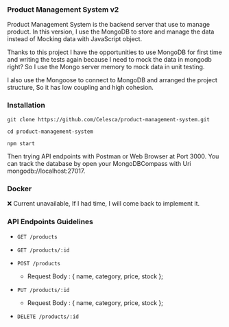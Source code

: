 ### Product Management System v2

Product Management System is the backend server that use to manage product.
In this version, I use the MongoDB to store and manage the data instead of Mocking data with JavaScript object.

Thanks to this project I have the opportunities to use MongoDB for first time and writing the tests again
because I need to mock the data in mongodb right? So I use the Mongo server memory to mock data in unit testing.

I also use the Mongoose to connect to MongoDB and arranged the project structure, So it has low coupling and high cohesion.

### Installation

`git clone https://github.com/Celesca/product-management-system.git`

`cd product-management-system`

`npm start`

Then trying API endpoints with Postman or Web Browser at Port 3000.
You can track the database by open your MongoDBCompass with Uri mongodb://localhost:27017.

### Docker

❌ Current unavailable, If I had time, I will come back to implement it.


### API Endpoints Guidelines

* `GET /products`

* `GET /products/:id`

* `POST /products`
  - Request Body : 
    {
      name,
      category,
      price,
      stock
    };

* `PUT /products/:id`
  - Request Body : 
    {
      name,
      category,
      price,
      stock
    };

* `DELETE /products/:id`


